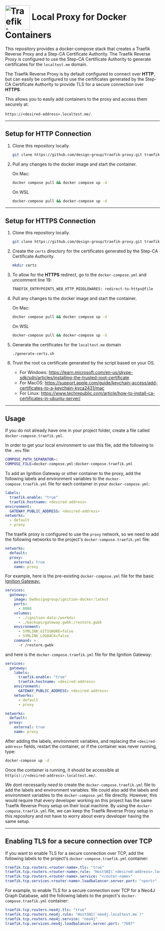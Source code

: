 <h1> <img src="https://doc.traefik.io/traefik/assets/img/traefikproxy-vertical-logo-color.svg" alt="Traefik Logo" height="80px" align="center" />  Local Proxy for Docker Containers </h1>

This repository provides a docker-compose stack that creates a Traefik Reverse Proxy and a Step-CA Certificate Authority. The Traefik Reverse Proxy is configured to use the Step-CA Certificate Authority to generate certificates for the `localtest.me` domain.

The Traefik Reverse Proxy is by default configured to connect over **HTTP**, but can easily be configured to use the certificates generated by the Step-CA Certificate Authority to provide TLS for a secure connection over **HTTPS**.

This allows you to easily add containers to the proxy and access them securely at:

`https://<desired-address>.localtest.me/`.

___

## Setup for HTTP Connection

1. Clone this repository locally.

    ```sh
    git clone https://github.com/design-group/traefik-proxy.git traefik-proxy && cd traefik-proxy
    ```

2. Pull any changes to the docker image and start the container.
      
    On Mac:
    
	```sh
    docker compose pull && docker compose up -d
    ```
    
	On WSL
    
	```sh
    docker-compose pull && docker-compose up -d
    ```
___

## Setup for HTTPS Connection

1. Clone this repository locally.

    ```sh
    git clone https://github.com/design-group/traefik-proxy.git traefik-proxy && cd traefik-proxy
    ```
2. Create the `certs` directory for the certificates generated by the Step-CA Certificate Authority.

	```sh
	mkdir certs
	```
3. To allow for the **HTTPS** redirect, go to the `docker-compose.yml` and uncomment line 19:

	```sh
 	TRAEFIK_ENTRYPOINTS_WEB_HTTP_MIDDLEWARES: redirect-to-https@file
  	```

4. Pull any changes to the docker image and start the container.
      
    On Mac:
    
	```sh
    docker compose pull && docker compose up -d
    ```
    
	On WSL
    
	```sh
    docker-compose pull && docker-compose up -d
    ```

5. Generate the certificates for the `localtest.me` domain
   
	```sh
	./generate-certs.sh
	```

6. Trust the root ca certificate generated by the script based on your OS.

	- For Windows: https://learn.microsoft.com/en-us/skype-sdk/sdn/articles/installing-the-trusted-root-certificate
	- For MacOS: https://support.apple.com/guide/keychain-access/add-certificates-to-a-keychain-kyca2431/mac
	- For Linux: https://www.techrepublic.com/article/how-to-install-ca-certificates-in-ubuntu-server/
___

## Usage

If you do not already have one in your project folder, create a file called `docker-compose.traefik.yml`.

In order to get your local environment to use this file, add the following to the `.env` file:

```sh
COMPOSE_PATH_SEPARATOR=:
COMPOSE_FILE=docker-compose.yml:docker-compose.traefik.yml
```

To add an Ignition Gateway or other container to the proxy, add the following labels and environment variables to the `docker-compose.traefik.yml` file for each container in your `docker-compose.yml`:

```yaml
labels:
  traefik.enable: "true"
  traefik.hostname: <desired-address>
environment:
  GATEWAY_PUBLIC_ADDRESS: <desired-address>
networks:
  - default
  - proxy
```

The traefik proxy is configured to use the `proxy` network, so we need to add the following networks to the project's `docker-compose.traefik.yml` file:

```yaml
networks:
  default:
  proxy:
    external: true
    name: proxy
```

For example, here is the pre-existing `docker-compose.yml` file for the basic [Ignition Gateway:](https://github.com/design-group/ignition-architecture-template)

```yaml
services:
  gateway:
    image: bwdesigngroup/ignition-docker:latest
    ports:
      - 8088
    volumes:
      - ./ignition-data:/workdir
      - ./backups/gateway.gwbk:/restore.gwbk
    environment:
      - SYMLINK_GITIGNORE=false
      - SYMLINK_LOGBACK=false
    command: >
      -r /restore.gwbk
```

and here is the `docker-compose.traefik.yml` file for the Ignition Gateway:

```yaml
services:
  gateway:
    labels:
      traefik.enable: "true"
      traefik.hostname: <desired-address>
    environment:
      GATEWAY_PUBLIC_ADDRESS: <desired-address>
    networks:
      - default
      - proxy

networks:
  default:
  proxy:
    external: true
    name: proxy
```

After adding the labels, environment variables, and replacing the `<desired-address>` fields, restart the container, or if the container was never running, type:

```sh
docker-compose up -d
```

Once the container is running, it should be accessible at `http(s)://<desired-address>.localtest.me/`.

We dont necessarily _need_ to create the `docker-compose.traefik.yml` file to add the labels and environment variables. We could also add the labels and environment variables to the `docker-compose.yml` file directly. However, this would require that every developer working on this project has the same Traefik Reverse Proxy setup on their local machine. By using the `docker-compose.traefik.yml` file, we can keep the Traefik Reverse Proxy setup in this repository and not have to worry about every developer having the same setup.

---

## Enabling TLS for a secure connection over TCP

If you want to enable TLS for a secure connection over TCP, add the following labels to the project's `docker-compose.traefik.yml` container:

```yaml
traefik.tcp.routers.<router-name>.tls: "true"
traefik.tcp.routers.<router-name>.rule: "HostSNI(`<desired-address>.localtest.me`)"
traefik.tcp.routers.<router-name>.service: "<router-name>"
traefik.tcp.services.<router-name>.loadbalancer.server.port: "<port>"
```

For example, to enable TLS for a secure connection over TCP for a Neo4J Graph Database, add the following labels to the project's `docker-compose.traefik.yml` container:

```yaml
traefik.tcp.routers.neo4j.tls: "true"
traefik.tcp.routers.neo4j.rule: "HostSNI(`neo4j.localtest.me`)"
traefik.tcp.routers.neo4j.service: "neo4j"
traefik.tcp.services.neo4j.loadbalancer.server.port: "7687"
```
